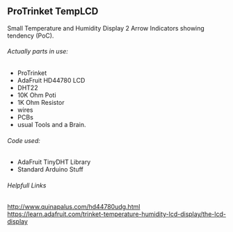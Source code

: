 ## ProTrinket TempLCD
Small Temperature and Humidity Display
2 Arrow Indicators showing tendency (PoC).

###### Actually parts in use:

- ProTrinket
- AdaFruit HD44780 LCD
- DHT22
- 10K Ohm Poti
- 1K Ohm Resistor
- wires
- PCBs
- usual Tools and a Brain.


###### Code used:

- AdaFruit TinyDHT Library
- Standard Arduino Stuff

###### Helpfull Links
http://www.quinapalus.com/hd44780udg.html
https://learn.adafruit.com/trinket-temperature-humidity-lcd-display/the-lcd-display
